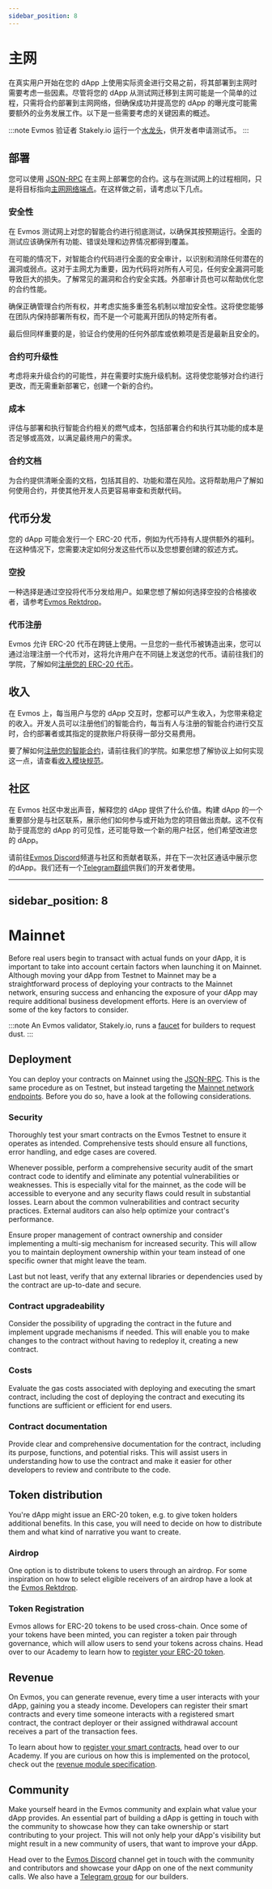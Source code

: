 ```yaml
---
sidebar_position: 8
---
```


# 主网

在真实用户开始在您的 dApp 上使用实际资金进行交易之前，将其部署到主网时需要考虑一些因素。尽管将您的 dApp 从测试网迁移到主网可能是一个简单的过程，只需将合约部署到主网网络，但确保成功并提高您的 dApp 的曝光度可能需要额外的业务发展工作。以下是一些需要考虑的关键因素的概述。

:::note
Evmos 验证者 Stakely.io 运行一个[水龙头](https://stakely.io/en/faucet/evmos-evm)，供开发者申请测试币。
:::

## 部署

您可以使用 [JSON-RPC](../develop/smart-contracts#deploy-with-ethereum-json-rpc) 在主网上部署您的合约。这与在测试网上的过程相同，只是将目标指向[主网网络端点](./../develop/api/networks)。在这样做之前，请考虑以下几点。

### 安全性

在 Evmos 测试网上对您的智能合约进行彻底测试，以确保其按预期运行。全面的测试应该确保所有功能、错误处理和边界情况都得到覆盖。

在可能的情况下，对智能合约代码进行全面的安全审计，以识别和消除任何潜在的漏洞或弱点。这对于主网尤为重要，因为代码将对所有人可见，任何安全漏洞可能导致巨大的损失。了解常见的漏洞和合约安全实践。外部审计员也可以帮助优化您的合约性能。

确保正确管理合约所有权，并考虑实施多重签名机制以增加安全性。这将使您能够在团队内保持部署所有权，而不是一个可能离开团队的特定所有者。

最后但同样重要的是，验证合约使用的任何外部库或依赖项是否是最新且安全的。

### 合约可升级性

考虑将来升级合约的可能性，并在需要时实施升级机制。这将使您能够对合约进行更改，而无需重新部署它，创建一个新的合约。

### 成本

评估与部署和执行智能合约相关的燃气成本，包括部署合约和执行其功能的成本是否足够或高效，以满足最终用户的需求。

### 合约文档

为合约提供清晰全面的文档，包括其目的、功能和潜在风险。这将帮助用户了解如何使用合约，并使其他开发人员更容易审查和贡献代码。

## 代币分发

您的 dApp 可能会发行一个 ERC-20 代币，例如为代币持有人提供额外的福利。在这种情况下，您需要决定如何分发这些代币以及您想要创建的叙述方式。

### 空投

一种选择是通过空投将代币分发给用户。如果您想了解如何选择空投的合格接收者，请参考[Evmos Rektdrop](https://medium.com/evmos/the-evmos-rektdrop-abbe931ba823)。

### 代币注册

Evmos 允许 ERC-20 代币在跨链上使用。一旦您的一些代币被铸造出来，您可以通过治理注册一个代币对，这将允许用户在不同链上发送您的代币。请前往我们的学院，了解如何[注册您的 ERC-20 代币](https://academy.evmos.org/articles/advanced/erc20-registration)。

## 收入

在 Evmos 上，每当用户与您的 dApp 交互时，您都可以产生收入，为您带来稳定的收入。开发人员可以注册他们的智能合约，每当有人与注册的智能合约进行交互时，合约部署者或其指定的提款账户将获得一部分交易费用。

要了解如何[注册您的智能合约](https://academy.evmos.org/articles/advanced/incentives-registration)，请前往我们的学院。如果您想了解协议上如何实现这一点，请查看[收入模块规范](./../protocol/modules/incentives)。

## 社区

在 Evmos 社区中发出声音，解释您的 dApp 提供了什么价值。构建 dApp 的一个重要部分是与社区联系，展示他们如何参与或开始为您的项目做出贡献。这不仅有助于提高您的 dApp 的可见性，还可能导致一个新的用户社区，他们希望改进您的 dApp。

请前往[Evmos Discord](https://discord.gg/evmos)频道与社区和贡献者联系，并在下一次社区通话中展示您的dApp。我们还有一个[Telegram群组](https://t.me/EvmosBuilders)供我们的开发者使用。


---
sidebar_position: 8
---

# Mainnet

Before real users begin to transact with actual funds on your dApp, it is important to take into account certain factors
when launching it on Mainnet. Although moving your dApp from Testnet to Mainnet may be a straightforward process of
deploying your contracts to the Mainnet network, ensuring success and enhancing the exposure of your dApp may require
additional business development efforts. Here is an overview of some of the key factors to consider.

:::note
An Evmos validator, Stakely.io, runs a [faucet](https://stakely.io/en/faucet/evmos-evm) for builders to request dust.
:::

## Deployment

You can deploy your contracts on Mainnet using the [JSON-RPC](../develop/smart-contracts#deploy-with-ethereum-json-rpc).
This is the same procedure as on Testnet, but instead targeting the [Mainnet network endpoints](./../develop/api/networks).
Before you do so, have a look at the following considerations.

### Security

Thoroughly test your smart contracts on the Evmos Testnet to ensure it operates as intended. Comprehensive tests should
ensure all functions, error handling, and edge cases are covered.

Whenever possible, perform a comprehensive security audit of the smart contract code to identify and eliminate any
potential vulnerabilities or weaknesses. This is especially vital for the mainnet, as the code will be accessible to
everyone and any security flaws could result in substantial losses. Learn about the common vulnerabilities and contract
security practices. External auditors can also help optimize your contract's performance.

Ensure proper management of contract ownership and consider implementing a multi-sig mechanism for increased security.
This will allow you to maintain deployment ownership within your team instead of one specific owner that might leave the
team.

Last but not least, verify that any external libraries or dependencies used by the contract are up-to-date and secure.

### Contract upgradeability

Consider the possibility of upgrading the contract in the future and implement upgrade mechanisms if needed. This will
enable you to make changes to the contract without having to redeploy it, creating a new contract.

### Costs

Evaluate the gas costs associated with deploying and executing the smart contract, including the cost of deploying the
contract and executing its functions are sufficient or efficient for end users.

### Contract documentation

Provide clear and comprehensive documentation for the contract, including its purpose, functions, and potential risks.
This will assist users in understanding how to use the contract and make it easier for other developers to review and
contribute to the code.

## Token distribution

You're dApp might issue an ERC-20 token, e.g. to give token holders additional benefits. In this case, you will need to
decide on how to distribute them and what kind of narrative you want to create.

### Airdrop

One option is to distribute tokens to users through an airdrop. For some inspiration on how to select
eligible receivers of an airdrop have a look at the [Evmos Rektdrop](https://medium.com/evmos/the-evmos-rektdrop-abbe931ba823).

### Token Registration

Evmos allows for ERC-20 tokens to be used cross-chain. Once some of your tokens have been minted, you can register a token
pair through governance, which will allow users to send your tokens across chains. Head over to our Academy to learn how
to [register your ERC-20 token](https://academy.evmos.org/articles/advanced/erc20-registration).

## Revenue

On Evmos, you can generate revenue, every time a user interacts with your dApp,
gaining you a steady income.
Developers can register their smart contracts
and every time someone interacts with a registered smart contract,
the contract deployer
or their assigned withdrawal account receives a part of the transaction fees.

To learn about how to [register your smart contracts](https://academy.evmos.org/articles/advanced/incentives-registration),
head over to our Academy.
If you are curious on how this is implemented on the protocol,
check out the [revenue module specification](./../protocol/modules/incentives).

## Community

Make yourself heard in the Evmos community and explain what value your dApp provides.
An essential part of building a dApp is getting in touch with the community to showcase how they can take ownership or
start contributing to your project. This will not only help your dApp's visibility but might result in a new community
of users, that want to improve your dApp.

Head over to the [Evmos Discord](https://discord.gg/evmos) channel get in touch with the community and contributors and
showcase your dApp on one of the next community calls. We also have a [Telegram group](https://t.me/EvmosBuilders) for
our builders.
